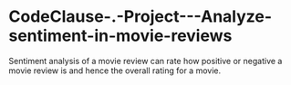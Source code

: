 # CodeClause-.-Project---Analyze-sentiment-in-movie-reviews
Sentiment analysis of a movie review can rate how positive or negative a movie review is and hence the overall rating for a movie.
